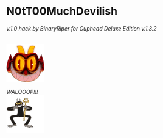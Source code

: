 # N0tT00MuchDevilish  
###### v.1.0 hack by BinaryRiper for Cuphead Deluxe Edition v.1.3.2  
<img src="https://github.com/BinaryRiper/N0tT00MuchDevilish/blob/main/media/icon.png" width="100" height="100">  

*WALOOOP!!!*  
<img src="https://github.com/BinaryRiper/N0tT00MuchDevilish/blob/main/media/devilskin.gif" width="100" height="100">
